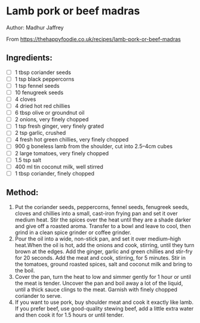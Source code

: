 # Lamb pork or beef madras
Author: Madhur Jaffrey

From https://thehappyfoodie.co.uk/recipes/lamb-pork-or-beef-madras


## Ingredients:
- [ ] 1 tbsp  coriander seeds
- [ ] 1 tsp black peppercorns
- [ ] 1 tsp fennel seeds
- [ ] 10 fenugreek seeds
- [ ] 4 cloves
- [ ] 4 dried hot red chillies
- [ ] 6 tbsp olive or groundnut oil
- [ ] 2 onions, very finely chopped
- [ ] 1 tsp fresh ginger, very finely grated
- [ ] 2 tsp garlic, crushed
- [ ] 4 fresh hot green chillies, very finely chopped
- [ ] 900 g boneless lamb from the shoulder, cut into 2.5–4cm cubes
- [ ] 2 large tomatoes, very finely chopped
- [ ] 1.5 tsp salt
- [ ] 400 ml tin coconut milk, well stirred
- [ ] 1 tbsp coriander, finely chopped

## Method:
1. Put the coriander seeds, peppercorns, fennel seeds, fenugreek seeds, cloves and chillies into a small, cast-iron frying pan and set it over medium heat. Stir the spices over the heat until they are a shade darker and give off a roasted aroma. Transfer to a bowl and leave to cool, then grind in a clean spice grinder or coffee grinder.
2. Pour the oil into a wide, non-stick pan, and set it over medium–high heat.When the oil is hot, add the onions and cook, stirring, until they turn brown at the edges. Add the ginger, garlic and green chillies and stir-fry for 20 seconds. Add the meat and cook, stirring, for 5 minutes. Stir in the tomatoes, ground roasted spices, salt and coconut milk and bring to the boil.
3. Cover the pan, turn the heat to low and simmer gently for 1 hour or until the meat is tender. Uncover the pan and boil away a lot of the liquid, until a thick sauce clings to the meat. Garnish with finely chopped coriander to serve.
4. If you want to use pork, buy shoulder meat and cook it exactly like lamb. If you prefer beef, use good-quality stewing beef, add a little extra water and then cook it for 1.5 hours or until tender.
